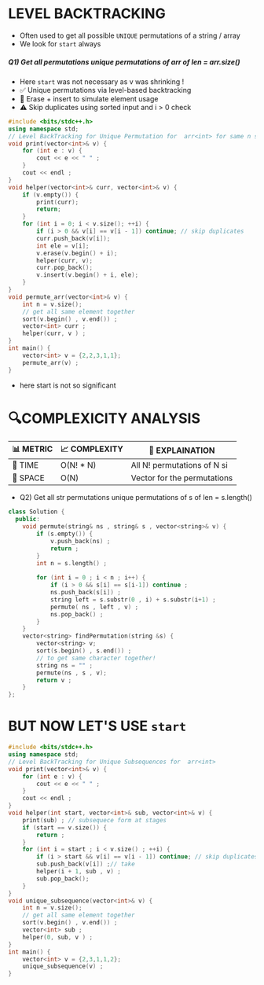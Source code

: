 # LEVEL BACKTRACKING 

- Often used to get all possible `UNIQUE` permutations of a string / array
- We look for `start` always
  
##### Q1) Get all permutations unique permutations of arr of len = arr.size()
- Here `start` was not necessary as v was shrinking !
-  ✅ Unique permutations via level-based backtracking
-  🔁 Erase + insert to simulate element usage
- ⚠️ Skip duplicates using sorted input and i > 0 check

```cpp
#include <bits/stdc++.h>
using namespace std;
// Level BackTracking for Unique Permutation for  arr<int> for same n size 
void print(vector<int>& v) {
    for (int e : v) {
        cout << e << " " ;
    }
    cout << endl ;
}
void helper(vector<int>& curr, vector<int>& v) {
    if (v.empty()) {
        print(curr);
        return;
    }
    for (int i = 0; i < v.size(); ++i) {
        if (i > 0 && v[i] == v[i - 1]) continue; // skip duplicates
        curr.push_back(v[i]);
        int ele = v[i];
        v.erase(v.begin() + i);
        helper(curr, v);
        curr.pop_back();
        v.insert(v.begin() + i, ele);
    }
}
void permute_arr(vector<int>& v) {
    int n = v.size();
    // get all same element together
    sort(v.begin() , v.end()) ;
    vector<int> curr ;
    helper(curr, v ) ;
}
int main() {
    vector<int> v = {2,2,3,1,1};
    permute_arr(v) ;
}
```
- here start is not so significant 
# 🔍COMPLEXICITY ANALYSIS

| 📊 METRIC  | 📈 COMPLEXITY	  |  🧩 EXPLAINATION |
|-----------|-------------|------------|
| 🧭 TIME  |  O(N! * N)    |   All N! permutations of N si        |
| 🧠 SPACE |   O(N)         |   Vector for the permutations         |

- Q2) Get all str permutations unique permutations of s of len = s.length()

```cpp
class Solution {
  public:
    void permute(string& ns , string& s , vector<string>& v) {
        if (s.empty()) {
            v.push_back(ns) ;
            return ;
        }
        int n = s.length() ;
       
        for (int i = 0 ; i < n ; i++) {
            if (i > 0 && s[i] == s[i-1]) continue ; 
            ns.push_back(s[i]) ;
            string left = s.substr(0 , i) + s.substr(i+1) ;
            permute( ns , left , v) ;
            ns.pop_back() ;
        }
    }
    vector<string> findPermutation(string &s) {
        vector<string> v;
        sort(s.begin() , s.end()) ; 
        // to get same character together!
        string ns = "" ;
        permute(ns , s , v);
        return v ;
    }
};

```


# BUT NOW LET'S USE `start` 

```cpp
#include <bits/stdc++.h>
using namespace std;
// Level BackTracking for Unique Subsequences for  arr<int> 
void print(vector<int>& v) {
    for (int e : v) {
        cout << e << " " ;
    }
    cout << endl ;
}
void helper(int start, vector<int>& sub, vector<int>& v) {
    print(sub) ; // subsequece form at stages 
    if (start == v.size()) {
        return ;
    }
    for (int i = start ; i < v.size() ; ++i) {
        if (i > start && v[i] == v[i - 1]) continue; // skip duplicates
        sub.push_back(v[i]) ;// take 
        helper(i + 1, sub , v) ;
        sub.pop_back();
    }
}
void unique_subsequence(vector<int>& v) {
    int n = v.size();
    // get all same element together
    sort(v.begin() , v.end()) ;
    vector<int> sub ;
    helper(0, sub, v ) ;
}
int main() {
    vector<int> v = {2,3,1,1,2};
    unique_subsequence(v) ;
}

```
